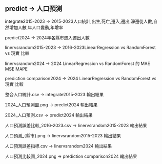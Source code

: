## **predict -> 人口預測**

integrate2015-2023 -> 2015-2023人口統計,出生,死亡,遷入,遷出,淨遷徙人數,自然增加人數,年人口變動,年增率

predict2024 -> 2024年各縣市遷入遷出人數

linervsrandom2015-2023 -> 2016-2023LinearRegression vs RandomForest vs 現實 比較

linervsrandom2024 -> 2024 LinearRegression vs RandomForest 的  MAE	MSE	MAPE

prediction comparison2024 -> 2024 LinearRegression vs RandomForest vs 現實 比較

整合人口統計.csv -> integrate2015-2023 輸出結果

2024_人口預測圖.png -> predict2024 輸出結果

2024_人口預測.csv -> predict2024 輸出結果

人口預測誤差比較_2016-2023.csv -> linervsrandom2015-2023 輸出結果

人口預測_{縣市}.png -> linervsrandom2015-2023 輸出結果

人口預測誤差指標.csv -> linervsrandom2024 輸出結果

人口預測比較圖_2024.png -> prediction comparison2024 輸出結果
